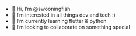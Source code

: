 - 👋 Hi, I’m @swooningfish
- 👀 I’m interested in all things dev and tech :) 
- 🌱 I’m currently learning flutter & python
- 💞️ I’m looking to collaborate on something special


<!---
swooningfish/swooningfish is a ✨ special ✨ repository because its `README.md` (this file) appears on your GitHub profile.
You can click the Preview link to take a look at your changes.
--->

